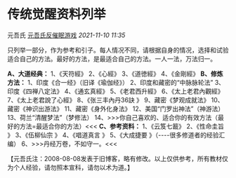 # 传统觉醒资料列举

元吾氏 [元吾氏反催眠游戏](javascript:void(0);) *2021-11-10 11:35*

  只列举一部分，作为参考和引子。每人情况不同，请根据自身的情况，选择和试验适合自己的方法。最好的方法，是最适合自己的方法。一人一法，万法归一。


**A、大道经典：**
1、《天符經》
2、《心經》
3、《道徳經》
4、《金剛經》
**B、修炼方法：**
1、印度《合一经》（旧译《瑜伽经》）
2、印度和藏密的“中脉脉轮法”
3、印度《四禅八定法》
4、《通玄真經》
5、《老君西升經》
6、《太上老君內觀經》
7、《太上老君說了心經》
8、《张三丰內丹36訣 》
9、藏密《梦观成就法》
10、藏密《神识出游法》
11、藏密《身外化身法》
12、美国“门罗出神法”（神游法）
13、荷兰“清醒梦法”（梦修法）
14、>>>你自己喜欢的、适合你的有效方法（最好的方法=最适合你的方法）<<<
**C、参考资料：**
1、《云笈七籖》
2、《性命圭旨 》
3、《伍柳仙宗 》
4、《唱道真言 》
5、《大成捷要 》（----很多修道者的经验汇编）
6、>>>丹经万卷，不如守一。<<<

【元吾氏注：2008-08-08发表于旧博客，略有修改。以上仅供参考，所有教材仅为个人经验，请勿照本宣科，请勿以术为道。】